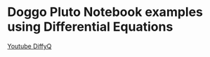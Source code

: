 # Doggo Pluto Notebook examples using Differential Equations

[Youtube DiffyQ](https://www.youtube.com/watch?v=ex6dlDJgNNE&list=PLhQ2JMBcfAsjeC10lx_2zDlFUMkBUTyyO) 

